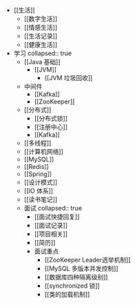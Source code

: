 - [[生活]]
	- [[数字生活]]
	- [[情感生活]]
	- [[生活记录]]
	- [[健康生活]]
- 学习
  collapsed:: true
	- [[Java 基础]]
		- [[JVM]]
			- [[JVM 垃圾回收]]
	- 中间件
		- [[Kafka]]
		- [[ZooKeeper]]
	- [[分布式]]
		- [[分布式锁]]
		- [[注册中心]]
		- [[Kafka]]
	- [[多线程]]
	- [[计算机网络]]
	- [[MySQL]]
	- [[Redis]]
	- [[Spring]]
	- [[设计模式]]
	- [[IO 体系]]
	- [[读书笔记]]
	- 面试
	  collapsed:: true
		- [[面试快捷回复]]
		- [[面试记录]]
		- [[项目相关]]
		- [[简历]]
		- 面试重点
			- [[ZooKeeper Leader选举机制]]
			- [[MySQL 多版本并发控制]]
			- [[数据库四种隔离级别]]
			- [[synchronized 锁]]
			- [[类的加载机制]]